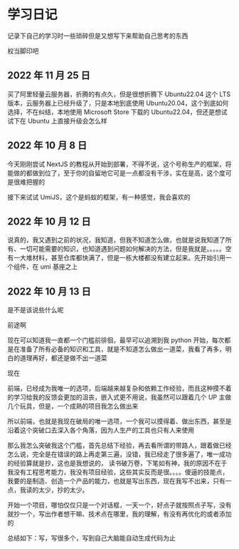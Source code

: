 # 学习日记

记录下自己的学习时一些琐碎但是又想写下来帮助自己思考的东西

权当脚印吧

## 2022 年 11 月 25 日

买了阿里轻量云服务器，折腾的有点久，但是很想折腾下 Ubuntu22.04 这个 LTS 版本，云服务器上已经升级了，只是本地到底使用 Ubuntu20.04，这个到底如何选择，不在纠结，本地使用 Microsoft Store 下载的 Ubuntu22.04，但还是想试试下在 Ubuntu 上直接升级会怎么样

## 2022 年 10 月 8 日

今天刚刚尝试 NextJS 的教程从开始到部署，不得不说，这个号称生产的框架，将能做的都做到位了，至于你的自留地它可是一点都没有干涉，实在是高，这个度可是很难把握的

接下来试试 UmiJS，这个是蚂蚁的框架，有一种感觉，我会喜欢的

## 2022 年 10 月 12 日

说真的，我又遇到之前的状况，我知道，但我不知道怎么做，也就是说我知道了所有、一切可能需要的知识，也知道遇到问题如何解决的方法，但是我就是。。。。。空有一大堆材料，甚至仓库都快满了，但是一栋大楼都没有建立起来。先开始引用一个组件，在 umi 基座之上

## 2022 年 10 月 13 日

是不是该说些什么呢

前途啊

现在可以知道我一直都一个门槛前徘徊，最早可以追溯到我 python 开始，每次都是在准备了所有必备的知识和工具，就是不知道怎么做出一道菜，我看了再多，明白的道理再好，都还是做不出一道菜

现在

前端，已经成为我唯一的选项，后端越来越复杂和依赖工作经验，而且这种摸不着的学习给我的反馈会更加的沮丧，嵌入式更不用说，我虽然可以跟着几个 UP 主做几个玩具，但是，一个成熟的项目我怎么做出来

所以前端，也就是我现在破局的唯一选项，一个我可以摸得着、做出东西，甚至是沿着这个突破口去深入各个角落，因为人生产的工具也只有人来使用

那么我怎么突破我这个门槛，首先总结下经验，再去看所谓的带路人，跟着做已经怎么说，完全是在错误的路上再走第三遍，没错，我已经走了很多遍了，唯一成功的经验算就是抄，这也是我想说的， 读书破万卷，下笔如有神，我的原因不在于我没有工程思考能力，我没有项目经验，这些其实反而是很。。。。傻逼的技能点，我要的是制造、创造一个产品的能力，也就是写出东西，现在我写不出来，只有一点，我读的太少，抄的太少。

开始一个项目，哪怕仅仅只是一个对话框，一天一个，好点子就按照点子写，没有就抄一个，写出作者想干嘛、技术点在哪里，我的理解，有没有再优化的或者添加的

总结如下：写，写很多个，写到自己大脑能自动生成代码为止
